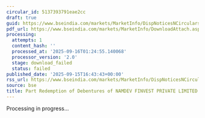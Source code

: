 ```yaml
---
circular_id: 5137393791eae2cc
draft: true
guid: https://www.bseindia.com/markets/MarketInfo/DispNoticesNCirculars.aspx?Noticeid={BEB9539A-3122-446D-8CBF-B7B55158BBF5}&noticeno=20250915-73&dt=09/15/2025&icount=73&totcount=81&flag=0
pdf_url: https://www.bseindia.com/markets/MarketInfo/DownloadAttach.aspx?id=20250915-73&attachedId=
processing:
  attempts: 1
  content_hash: ''
  processed_at: '2025-09-16T01:24:55.140068'
  processor_version: '2.0'
  stage: download_failed
  status: failed
published_date: '2025-09-15T16:43:43+00:00'
rss_url: https://www.bseindia.com/markets/MarketInfo/DispNoticesNCirculars.aspx?Noticeid={BEB9539A-3122-446D-8CBF-B7B55158BBF5}&noticeno=20250915-73&dt=09/15/2025&icount=73&totcount=81&flag=0
source: bse
title: Part Redemption of Debentures of NAMDEV FINVEST PRIVATE LIMITED
---
```


Processing in progress...